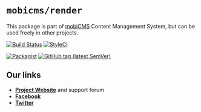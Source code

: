 # `mobicms/render`

This package is part of [mobiCMS](https://github.com/mobicms/mobicms) Content Management System,
but can be used freely in other projects.

[![Build Status](https://travis-ci.org/mobicms/render.svg?branch=develop)](https://travis-ci.org/mobicms/render)
[![StyleCI](https://github.styleci.io/repos/224595007/shield?branch=develop)](https://github.styleci.io/repos/224595007)

[![Packagist](https://img.shields.io/packagist/l/mobicms/render.svg)](https://packagist.org/packages/mobicms/render)
[![GitHub tag (latest SemVer)](https://img.shields.io/github/tag/mobicms/render.svg?label=stable)](https://github.com/mobicms/render/releases)

## Our links
- [**Project Website**](https://mobicms.org) and support forum
- [**Facebook**](https://www.facebook.com/mobicms)
- [**Twitter**](https://twitter.com/mobicms)

